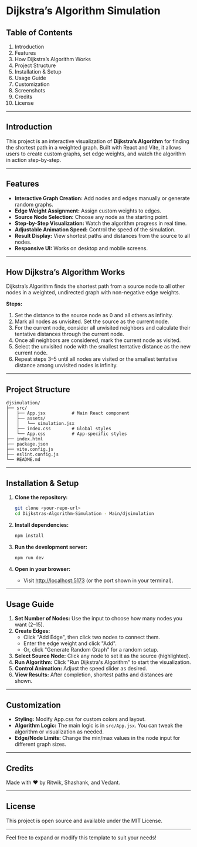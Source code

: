 

# Dijkstra’s Algorithm Simulation

## Table of Contents

1. Introduction
2. Features
3. How Dijkstra’s Algorithm Works
4. Project Structure
5. Installation & Setup
6. Usage Guide
7. Customization
8. Screenshots
9. Credits
10. License

---

## Introduction

This project is an interactive visualization of **Dijkstra’s Algorithm** for finding the shortest path in a weighted graph. Built with React and Vite, it allows users to create custom graphs, set edge weights, and watch the algorithm in action step-by-step.

---

## Features

- **Interactive Graph Creation:** Add nodes and edges manually or generate random graphs.
- **Edge Weight Assignment:** Assign custom weights to edges.
- **Source Node Selection:** Choose any node as the starting point.
- **Step-by-Step Visualization:** Watch the algorithm progress in real time.
- **Adjustable Animation Speed:** Control the speed of the simulation.
- **Result Display:** View shortest paths and distances from the source to all nodes.
- **Responsive UI:** Works on desktop and mobile screens.

---

## How Dijkstra’s Algorithm Works

Dijkstra’s Algorithm finds the shortest path from a source node to all other nodes in a weighted, undirected graph with non-negative edge weights.

**Steps:**
1. Set the distance to the source node as 0 and all others as infinity.
2. Mark all nodes as unvisited. Set the source as the current node.
3. For the current node, consider all unvisited neighbors and calculate their tentative distances through the current node.
4. Once all neighbors are considered, mark the current node as visited.
5. Select the unvisited node with the smallest tentative distance as the new current node.
6. Repeat steps 3–5 until all nodes are visited or the smallest tentative distance among unvisited nodes is infinity.

---

## Project Structure

```
djsimulation/
├── src/
│   ├── App.jsx          # Main React component
│   ├── assets/
│   │   └── simulation.jsx
│   ├── index.css        # Global styles
│   └── App.css          # App-specific styles
├── index.html
├── package.json
├── vite.config.js
├── eslint.config.js
└── README.md
```

---

## Installation & Setup

1. **Clone the repository:**
   ```sh
   git clone <your-repo-url>
   cd Dijkstras-Algorithm-Simulation - Main/djsimulation
   ```

2. **Install dependencies:**
   ```sh
   npm install
   ```

3. **Run the development server:**
   ```sh
   npm run dev
   ```

4. **Open in your browser:**
   - Visit [http://localhost:5173](http://localhost:5173) (or the port shown in your terminal).

---

## Usage Guide

1. **Set Number of Nodes:** Use the input to choose how many nodes you want (2–15).
2. **Create Edges:**
   - Click "Add Edge", then click two nodes to connect them.
   - Enter the edge weight and click "Add".
   - Or, click "Generate Random Graph" for a random setup.
3. **Select Source Node:** Click any node to set it as the source (highlighted).
4. **Run Algorithm:** Click "Run Dijkstra's Algorithm" to start the visualization.
5. **Control Animation:** Adjust the speed slider as desired.
6. **View Results:** After completion, shortest paths and distances are shown.

---

## Customization

- **Styling:** Modify App.css for custom colors and layout.
- **Algorithm Logic:** The main logic is in `src/App.jsx`. You can tweak the algorithm or visualization as needed.
- **Edge/Node Limits:** Change the min/max values in the node input for different graph sizes.

---

## Credits

Made with ❤️ by Ritwik, Shashank, and Vedant.

---

## License

This project is open source and available under the MIT License.

---

Feel free to expand or modify this template to suit your needs!